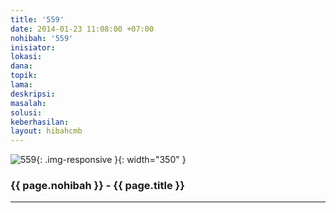 ```yaml
---
title: '559'
date: 2014-01-23 11:08:00 +07:00
nohibah: '559'
inisiator:
lokasi:
dana:
topik:
lama:
deskripsi:
masalah:
solusi:
keberhasilan:
layout: hibahcmb
---
```


![559](/static/img/hibahcmb/559.png){: .img-responsive }{: width="350" }

### {{ page.nohibah }} - {{ page.title }}

---
